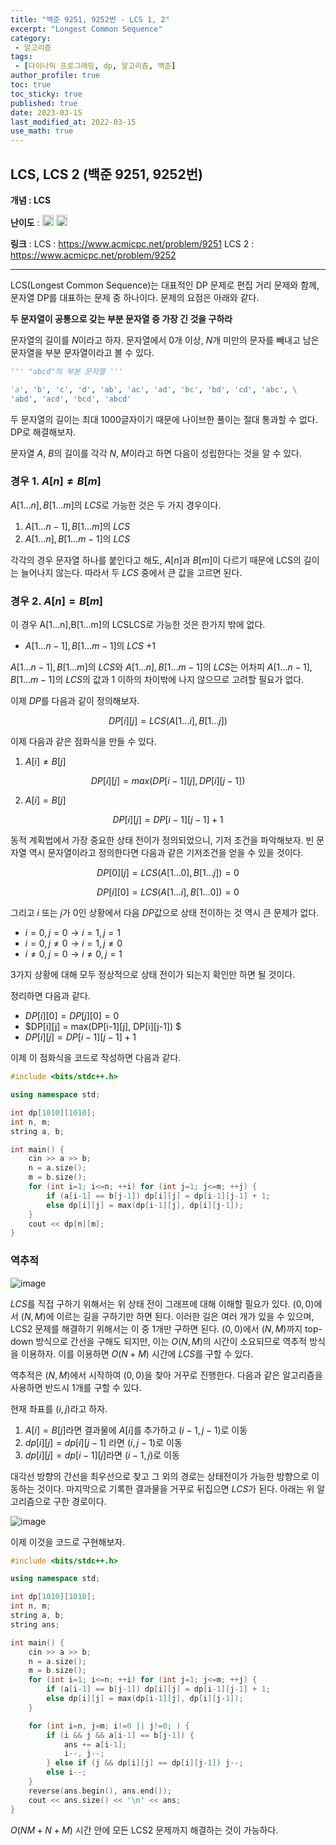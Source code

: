```yaml
---
title: "백준 9251, 9252번 - LCS 1, 2"
excerpt: "Longest Common Sequence"
category: 
 - 알고리즘
tags:
 - [다이나믹 프로그래밍, dp, 알고리즘, 백준]
author_profile: true
toc: true
toc_sticky: true
published: true
date: 2023-03-15
last_modified_at: 2022-03-15
use_math: true
---
```


## LCS, LCS 2 (백준 9251, 9252번) 

**개념 : LCS** 

**난이도** : <img src="https://d2gd6pc034wcta.cloudfront.net/tier/12.svg" style = "width : 18px;"/> <img src="https://d2gd6pc034wcta.cloudfront.net/tier/11.svg" style = "width : 18px;"/>

**링크** : 
LCS : <https://www.acmicpc.net/problem/9251>
LCS 2 : <https://www.acmicpc.net/problem/9252>

---

LCS(Longest Common Sequence)는 대표적인 DP 문제로 편집 거리 문제와 함께, 문자열 DP를 대표하는 문제 중 하나이다. 문제의 요점은 아래와 같다.

**두 문자열이 공통으로 갖는 부분 문자열 중 가장 긴 것을 구하라**

문자열의 길이를 $N$이라고 하자. 문자열에서 0개 이상, $N$개 미만의 문자를 빼내고 남은 문자열을 부분 문자열이라고 볼 수 있다. 

```python
''' "abcd"의 부분 문자열 '''

'a', 'b', 'c', 'd', 'ab', 'ac', 'ad', 'bc', 'bd', 'cd', 'abc', \
'abd', 'acd', 'bcd', 'abcd'
```

두 문자열의 길이는 최대 1000글자이기 때문에 나이브한 풀이는 절대 통과할 수 없다. DP로 해결해보자. 

문자열 $A$, $B$의 길이를 각각 $N$, $M$이라고 하면 다음이 성립한다는 것을 알 수 있다.

### 경우 1. $A[n] \neq B[m]$

$A[1 \dots n], B[1 \dots m]$의 $LCS$로 가능한 것은 두 가지 경우이다.

1. $A[1 \dots n-1], B[1 \dots m]$의 $LCS$
2. $A[1 \dots n], B[1 \dots m-1]$의 $LCS$

각각의 경우 문자열 하나를 붙인다고 해도, $A[n]$과 $B[m]$이 다르기 때문에 LCS의 길이는 늘어나지 않는다. 따라서 두 $LCS$ 중에서 큰 값을 고르면 된다. 

### 경우 2. $A[n] = B[m]$

이 경우 A[1…n],B[1…m]의 LCSLCS로 가능한 것은 한가지 밖에 없다. 

- $A[1 \dots n-1], B[1 \dots m-1]$의 $LCS$ $+ 1$

$A[1 \dots n-1], B[1 \dots m]$의 $LCS$와 $A[1 \dots n], B[1 \dots m-1]$의 $LCS$는 어차피 $A[1 \dots n-1], B[1 \dots m-1]$의 $LCS$의 값과 1 이하의 차이밖에 나지 않으므로 고려할 필요가 없다. 


이제 $DP$를 다음과 같이 정의해보자.

$$ DP[i][j] = LCS(A[1 \dots i], B[1 \dots j]) $$

이제 다음과 같은 점화식을 만들 수 있다. 

1. $A[i] \neq B[j]$

$$ DP[i][j] = max(DP[i-1][j], DP[i][j-1]) $$

2. $A[i] = B[j]$

$$ DP[i][j] = DP[i-1][j-1] + 1$$

동적 계획법에서 가장 중요한 상태 전이가 정의되었으니, 기저 조건을 파악해보자. 빈 문자열 역시 문자열이라고 정의한다면 다음과 같은 기저조건을 얻을 수 있을 것이다.

$$ DP[0][j] = LCS(A[1 \dots 0], B[1 \dots j]) = 0 $$

$$ DP[i][0] = LCS(A[1 \dots i], B[1 \dots 0]) = 0 $$

그리고 $i$ 또는 $j$가 $0$인 상황에서 다음 $DP$값으로 상태 전이하는 것 역시 큰 문제가 없다. 

- $i = 0, j = 0 \rightarrow i=1, j=1$  
- $i = 0, j \neq 0 \rightarrow i=1, j \neq 0$
- $i \neq 0, j = 0 \rightarrow i \neq 0, j = 1$

3가지 상황에 대해 모두 정상적으로 상태 전이가 되는지 확인만 하면 될 것이다. 

정리하면 다음과 같다.

- $DP[i][0] = DP[j][0] = 0$
- $DP[i][j] = max(DP[i-1][j], DP[i][j-1]) $
- $DP[i][j] = DP[i-1][j-1] + 1$

이제 이 점화식을 코드로 작성하면 다음과 같다. 

```cpp
#include <bits/stdc++.h>

using namespace std;

int dp[1010][1010];
int n, m;
string a, b;

int main() {
    cin >> a >> b;
    n = a.size();
    m = b.size();
    for (int i=1; i<=n; ++i) for (int j=1; j<=m; ++j) {
        if (a[i-1] == b[j-1]) dp[i][j] = dp[i-1][j-1] + 1;
        else dp[i][j] = max(dp[i-1][j], dp[i][j-1]);
    }
    cout << dp[n][m];
}
```

### 역추적

![image](/assets/img/lcs1%2C2/lcs.png)

$LCS$를 직접 구하기 위해서는 위 상태 전이 그래프에 대해 이해할 필요가 있다. $(0,0)$에서 $(N, M)$에 이르는 길을 구하기만 하면 된다. 이러한 길은 여러 개가 있을 수 있으며, LCS2 문제를 해결하기 위해서는 이 중 1개만 구하면 된다. $(0, 0)$에서 $(N, M)$까지 top-down 방식으로 간선을 구해도 되지만, 이는 $O(N, M)$의 시간이 소요되므로 역추적 방식을 이용하자. 이를 이용하면 $O(N + M)$ 시간에 $LCS$를 구할 수 있다. 

역추적은 $(N, M)$에서 시작하여 $(0, 0)$을 찾아 거꾸로 진행한다. 다음과 같은 알고리즘을 사용하면 반드시 1개를 구할 수 있다. 

현재 좌표를 $(i, j)$라고 하자. 

1. $A[i] = B[j]$라면 결과물에 $A[i]$를 추가하고 $(i-1, j-1)$로 이동
2. $dp[i][j] = dp[i][j-1]$ 라면 $(i, j-1)$로 이동
3. $dp[i][j] = dp[i-1][j]$라면 $(i-1, j)$로 이동

대각선 방향의 간선을 최우선으로 찾고 그 외의 경로는 상태전이가 가능한 방향으로 이동하는 것이다. 마지막으로 기록한 결과물을 거꾸로 뒤집으면 $LCS$가 된다. 아래는 위 알고리즘으로 구한 경로이다. 

![image](/assets/img/lcs1%2C2/lcs_track.png)

이제 이것을 코드로 구현해보자.

```cpp
#include <bits/stdc++.h>

using namespace std;

int dp[1010][1010];
int n, m;
string a, b;
string ans;

int main() {
    cin >> a >> b;
    n = a.size();
    m = b.size();
    for (int i=1; i<=n; ++i) for (int j=1; j<=m; ++j) {
        if (a[i-1] == b[j-1]) dp[i][j] = dp[i-1][j-1] + 1;
        else dp[i][j] = max(dp[i-1][j], dp[i][j-1]);
    }

    for (int i=n, j=m; i!=0 || j!=0; ) {
        if (i && j && a[i-1] == b[j-1]) {
            ans += a[i-1];
            i--, j--;
        } else if (j && dp[i][j] == dp[i][j-1]) j--; 
        else i--;
    }
    reverse(ans.begin(), ans.end());
    cout << ans.size() << '\n' << ans;
}
```

$O(NM + N + M)$ 시간 안에 모든 LCS2 문제까지 해결하는 것이 가능하다.


